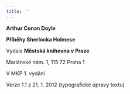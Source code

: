 ```yaml
---
title: ''
---
```


**Arthur Conan Doyle**

**Příběhy Sherlocka Holmese**

Vydala **Městská knihovna v Praze**

Mariánské nám. 1, 115 72 Praha 1

V MKP 1. vydání

Verze 1.1 z 21. 1. 2012 (typografické úpravy textu)
